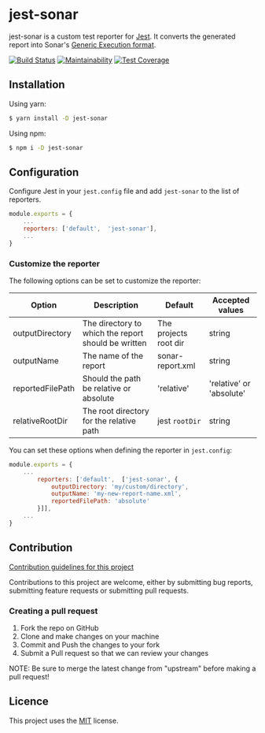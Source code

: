 # jest-sonar

jest-sonar is a custom test reporter for [Jest](https://jestjs.io/).
It converts the generated report into Sonar's [Generic Execution format](https://docs.sonarqube.org/latest/analysis/generic-test/#header-2).

[![Build Status](https://travis-ci.org/sh33dafi/jest-sonar.svg?branch=master&service=github)](https://travis-ci.org/sh33dafi/jest-sonar)
[![Maintainability](https://api.codeclimate.com/v1/badges/5d705f505c5aeca0a732/maintainability)](https://codeclimate.com/github/sh33dafi/jest-sonar/maintainability)
[![Test Coverage](https://api.codeclimate.com/v1/badges/5d705f505c5aeca0a732/test_coverage)](https://codeclimate.com/github/sh33dafi/jest-sonar/test_coverage)

## Installation

Using yarn:
```bash
$ yarn install -D jest-sonar
```

Using npm:
```bash
$ npm i -D jest-sonar
```

## Configuration

Configure Jest in your `jest.config` file and add `jest-sonar` to the list of reporters.
```javascript
module.exports = {
    ...
    reporters: ['default',  'jest-sonar'],
    ...
}

```

### Customize the reporter

The following options can be set to customize the reporter:

 | Option            | Description                                         | Default               | Accepted values          |
 |-------------------|-----------------------------------------------------|-----------------------|--------------------------|
 | outputDirectory   | The directory to which the report should be written | The projects root dir | string                   |
 | outputName        | The name of the report                              | sonar-report.xml      | string                   | 
 | reportedFilePath  | Should the path be relative or absolute             | 'relative'            | 'relative' or 'absolute' |
 | relativeRootDir   | The root directory for the relative path            | jest `rootDir`        | string                   | 
 
 You can set these options when defining the reporter in `jest.config`:
 
 ```javascript
 module.exports = {
     ...
         reporters: ['default',  ['jest-sonar', {
             outputDirectory: 'my/custom/directory',
             outputName: 'my-new-report-name.xml',
             reportedFilePath: 'absolute'
         }]],
     ...
 }

 ```

## Contribution

[Contribution guidelines for this project](CONTRIBUTING.md)

Contributions to this project are welcome, either by submitting bug reports, submitting feature requests or submitting pull requests.

### Creating a pull request 
1. Fork the repo on GitHub
2. Clone and make changes on your machine
3. Commit and Push the changes to your fork
4. Submit a Pull request so that we can review your changes

NOTE: Be sure to merge the latest change from "upstream" before making a pull request!

## Licence

This project uses the [MIT](LICENSE) license.
